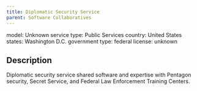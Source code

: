 ```yaml
---
title: Diplomatic Security Service
parent: Software Collaboratives
---
```


model: Unknown
service type: Public Services
country: United States
states: Washington D.C.
government type: federal
license: unknown

## Description
Diplomatic security service shared software and expertise with Pentagon security, Secret Service, and Federal Law Enforcement Training Centers.
